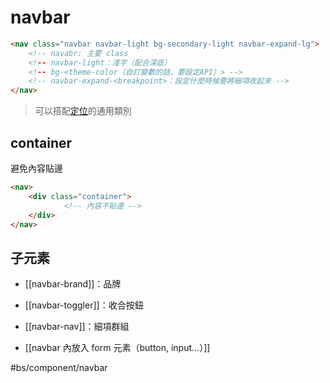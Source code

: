 # navbar
```html
<nav class="navbar navbar-light bg-secondary-light navbar-expand-lg">
	<!-- navabr: 主要 class
	<!-- navbar-light：淺字（配合深底）
	<!-- bg-<theme-color（自訂變數的話，要設定API）> -->
	<!-- navbar-expand-<breakpoint>：設定什麼時候要將細項收起來 -->
</nav>
```
>可以搭配[定位](https://bootstrap5.hexschool.com/docs/5.0/utilities/position/)的通用類別
## container
避免內容貼邊
```html
<nav>
	<div class="container">
			<!-- 內容不貼邊 -->
	</div>
</nav>
```

## 子元素
- [[navbar-brand]]：品牌
- [[navbar-toggler]]：收合按鈕
- [[navbar-nav]]：細項群組

- [[navbar 內放入 form 元素（button, input...）]]

#bs/component/navbar 